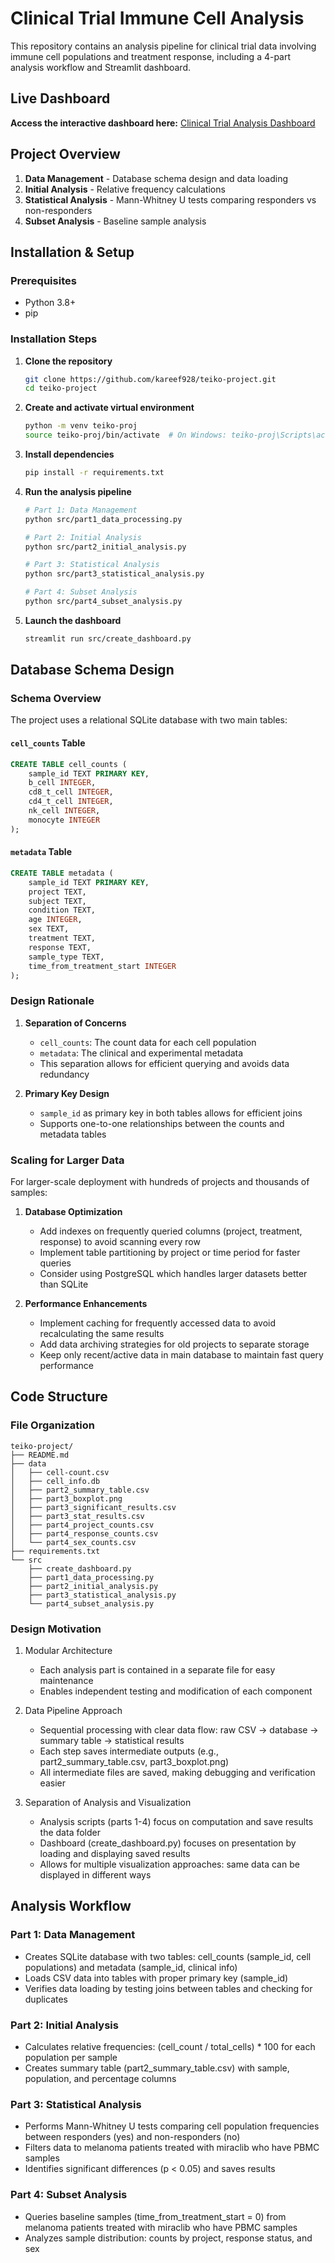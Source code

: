 # Clinical Trial Immune Cell Analysis

This repository contains an analysis pipeline for clinical trial data involving immune cell populations and treatment response, including a 4-part analysis workflow and Streamlit dashboard.

## Live Dashboard

**Access the interactive dashboard here:** [Clinical Trial Analysis Dashboard](https://kareef928-teiko-project-srccreate-dashboard-kv7nw9.streamlit.app/)

## Project Overview

1. **Data Management** - Database schema design and data loading
2. **Initial Analysis** - Relative frequency calculations
3. **Statistical Analysis** - Mann-Whitney U tests comparing responders vs non-responders
4. **Subset Analysis** - Baseline sample analysis

## Installation & Setup

### Prerequisites
- Python 3.8+
- pip

### Installation Steps

1. **Clone the repository**
   ```bash
   git clone https://github.com/kareef928/teiko-project.git
   cd teiko-project
   ```

2. **Create and activate virtual environment**
   ```bash
   python -m venv teiko-proj
   source teiko-proj/bin/activate  # On Windows: teiko-proj\Scripts\activate
   ```

3. **Install dependencies**
   ```bash
   pip install -r requirements.txt
   ```

4. **Run the analysis pipeline**
   ```bash
   # Part 1: Data Management
   python src/part1_data_processing.py
   
   # Part 2: Initial Analysis
   python src/part2_initial_analysis.py
   
   # Part 3: Statistical Analysis
   python src/part3_statistical_analysis.py
   
   # Part 4: Subset Analysis
   python src/part4_subset_analysis.py
   ```

5. **Launch the dashboard**
   ```bash
   streamlit run src/create_dashboard.py
   ```

## Database Schema Design

### Schema Overview

The project uses a relational SQLite database with two main tables:

#### `cell_counts` Table
```sql
CREATE TABLE cell_counts (
    sample_id TEXT PRIMARY KEY,
    b_cell INTEGER,
    cd8_t_cell INTEGER,
    cd4_t_cell INTEGER,
    nk_cell INTEGER,
    monocyte INTEGER
);
```

#### `metadata` Table
```sql
CREATE TABLE metadata (
    sample_id TEXT PRIMARY KEY,
    project TEXT,
    subject TEXT,
    condition TEXT,
    age INTEGER,
    sex TEXT,
    treatment TEXT,
    response TEXT,
    sample_type TEXT,
    time_from_treatment_start INTEGER
);
```

### Design Rationale

1. **Separation of Concerns**
   - `cell_counts`: The count data for each cell population
   - `metadata`: The clinical and experimental metadata
   - This separation allows for efficient querying and avoids data redundancy

2. **Primary Key Design**
   - `sample_id` as primary key in both tables allows for efficient joins
   - Supports one-to-one relationships between the counts and metadata tables

### Scaling for Larger Data

For larger-scale deployment with hundreds of projects and thousands of samples:

1. **Database Optimization**
   - Add indexes on frequently queried columns (project, treatment, response) to avoid scanning every row
   - Implement table partitioning by project or time period for faster queries
   - Consider using PostgreSQL which handles larger datasets better than SQLite

2. **Performance Enhancements**
   - Implement caching for frequently accessed data to avoid recalculating the same results
   - Add data archiving strategies for old projects to separate storage
   - Keep only recent/active data in main database to maintain fast query performance

## Code Structure

### File Organization
```
teiko-project/                  
├── README.md
├── data
│   ├── cell-count.csv
│   ├── cell_info.db
│   ├── part2_summary_table.csv
│   ├── part3_boxplot.png
│   ├── part3_significant_results.csv
│   ├── part3_stat_results.csv
│   ├── part4_project_counts.csv
│   ├── part4_response_counts.csv
│   └── part4_sex_counts.csv
├── requirements.txt
└── src
    ├── create_dashboard.py
    ├── part1_data_processing.py
    ├── part2_initial_analysis.py
    ├── part3_statistical_analysis.py
    └── part4_subset_analysis.py
```

### Design Motivation

1. Modular Architecture
   - Each analysis part is contained in a separate file for easy maintenance
   - Enables independent testing and modification of each component

2. Data Pipeline Approach
   - Sequential processing with clear data flow: raw CSV → database → summary table → statistical results
   - Each step saves intermediate outputs (e.g., part2_summary_table.csv, part3_boxplot.png)
   - All intermediate files are saved, making debugging and verification easier

3. Separation of Analysis and Visualization
   - Analysis scripts (parts 1-4) focus on computation and save results the data folder
   - Dashboard (create_dashboard.py) focuses on presentation by loading and displaying saved results
   - Allows for multiple visualization approaches: same data can be displayed in different ways

## Analysis Workflow

### Part 1: Data Management
- Creates SQLite database with two tables: cell_counts (sample_id, cell populations) and metadata (sample_id, clinical info)
- Loads CSV data into tables with proper primary key (sample_id)
- Verifies data loading by testing joins between tables and checking for duplicates

### Part 2: Initial Analysis
- Calculates relative frequencies: (cell_count / total_cells) * 100 for each population per sample
- Creates summary table (part2_summary_table.csv) with sample, population, and percentage columns

### Part 3: Statistical Analysis
- Performs Mann-Whitney U tests comparing cell population frequencies between responders (yes) and non-responders (no)
- Filters data to melanoma patients treated with miraclib who have PBMC samples
- Identifies significant differences (p < 0.05) and saves results

### Part 4: Subset Analysis
- Queries baseline samples (time_from_treatment_start = 0) from melanoma patients treated with miraclib who have PBMC samples
- Analyzes sample distribution: counts by project, response status, and sex




